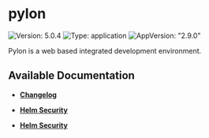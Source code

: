 # pylon

![Version: 5.0.4](https://img.shields.io/badge/Version-5.0.4-informational?style=flat-square) ![Type: application](https://img.shields.io/badge/Type-application-informational?style=flat-square) ![AppVersion: "2.9.0"](https://img.shields.io/badge/AppVersion-"2.9.0"-informational?style=flat-square)

Pylon is a web based integrated development environment.

## Available Documentation

- [**Changelog**](CHANGELOG)

- [**Helm Security**](container-security)

- [**Helm Security**](helm-security)

